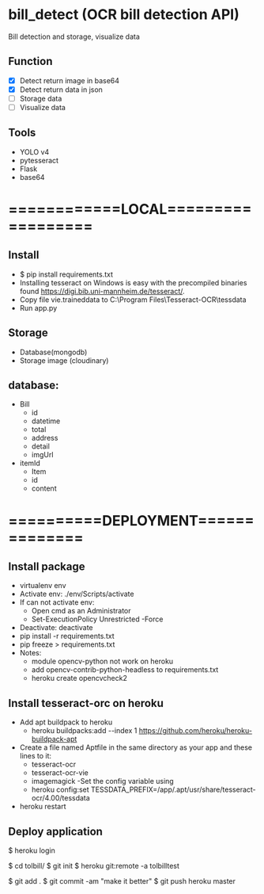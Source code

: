 # bill_detect (OCR bill detection API)
Bill detection and storage, visualize data
## Function
- [x] Detect return image in base64
- [x] Detect return data in json
- [ ] Storage data
- [ ] Visualize data
## Tools
- YOLO v4
- pytesseract
- Flask
- base64
# ============LOCAL==================
## Install
- $ pip install requirements.txt
- Installing tesseract on Windows is easy with the precompiled binaries found https://digi.bib.uni-mannheim.de/tesseract/.
- Copy file vie.traineddata to C:\Program Files\Tesseract-OCR\tessdata
- Run app.py
## Storage
- Database(mongodb)
- Storage image (cloudinary)
## database:
- Bill
  - id
  - datetime
  - total
  - address
  - detail
  - imgUrl
- itemId
  - Item
  - id
  - content

# ==========DEPLOYMENT==============
## Install package
- virtualenv env
- Activate env: ./env/Scripts/activate
- If can not activate env:
  - Open cmd as an Administrator
  - Set-ExecutionPolicy Unrestricted -Force
- Deactivate: deactivate
- pip install -r requirements.txt
- pip freeze > requirements.txt
- Notes:
  - module opencv-python not work on heroku
  - add opencv-contrib-python-headless to requirements.txt
  - heroku create opencvcheck2


## Install tesseract-orc on heroku
- Add apt buildpack to heroku
  - heroku buildpacks:add --index 1 https://github.com/heroku/heroku-buildpack-apt
- Create a file named Aptfile in the same directory as your app and these lines to it:
  - tesseract-ocr
  - tesseract-ocr-vie
  - imagemagick
-Set the config variable using
  - heroku config:set TESSDATA_PREFIX=/app/.apt/usr/share/tesseract-ocr/4.00/tessdata
- heroku restart

## Deploy application
$ heroku login

$ cd tolbill/
$ git init
$ heroku git:remote -a tolbilltest

$ git add .
$ git commit -am "make it better"
$ git push heroku master
